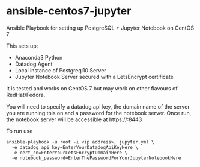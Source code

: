 # ansible-centos7-jupyter
Ansible Playbook for setting up PostgreSQL + Jupyter Notebook on CentOS 7

This sets up:

* Anaconda3 Python
* Datadog Agent
* Local instance of Postgreql10 Server
* Jupyter Notebook Server secured with a LetsEncrypt certificate

It is tested and works on CentOS 7 but may work on other flavours of RedHat/Fedora. 

You will need to specify a datadog api key, the domain name of the server you are
running this on and a password for the notebook server. Once run, the notebook 
server will be accessible at https://<yourdomain>:8443

To run use
```
ansible-playbook -u root -i <ip address>, jupyter.yml \
  -e datadog_api_key=EnterYourDatadogApiKeyHere \ 
  -e cert_cn=EnterYourLetsEncryptDomainHere \
  -e notebook_password=EnterThePasswordForYourJupyterNotebookHere
```
